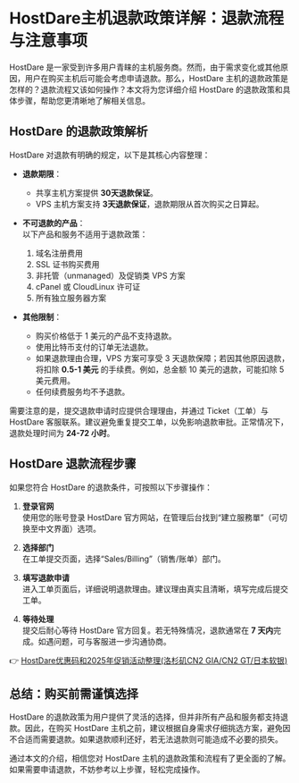 # HostDare主机退款政策详解：退款流程与注意事项

HostDare 是一家受到许多用户青睐的主机服务商。然而，由于需求变化或其他原因，用户在购买主机后可能会考虑申请退款。那么，HostDare 主机的退款政策是怎样的？退款流程又该如何操作？本文将为您详细介绍 HostDare 的退款政策和具体步骤，帮助您更清晰地了解相关信息。

## HostDare 的退款政策解析

HostDare 对退款有明确的规定，以下是其核心内容整理：

- **退款期限**：  
  - 共享主机方案提供 **30天退款保证**。  
  - VPS 主机方案支持 **3天退款保证**，退款期限从首次购买之日算起。

- **不可退款的产品**：  
  以下产品和服务不适用于退款政策：  
  1. 域名注册费用  
  2. SSL 证书购买费用  
  3. 非托管（unmanaged）及促销类 VPS 方案  
  4. cPanel 或 CloudLinux 许可证  
  5. 所有独立服务器方案  

- **其他限制**：  
  - 购买价格低于 1 美元的产品不支持退款。  
  - 使用比特币支付的订单无法退款。  
  - 如果退款理由合理，VPS 方案可享受 3 天退款保障；若因其他原因退款，将扣除 **0.5-1 美元** 的手续费。例如，总金额 10 美元的退款，可能扣除 5 美元费用。  
  - 任何续费服务均不予退款。

需要注意的是，提交退款申请时应提供合理理由，并通过 Ticket（工单）与 HostDare 客服联系。建议避免重复提交工单，以免影响退款审批。正常情况下，退款处理时间为 **24-72 小时**。

## HostDare 退款流程步骤

如果您符合 HostDare 的退款条件，可按照以下步骤操作：

1. **登录官网**  
   使用您的账号登录 HostDare 官方网站，在管理后台找到“建立服務單”（可切换至中文界面）选项。

2. **选择部门**  
   在工单提交页面，选择“Sales/Billing”（销售/账单）部门。

3. **填写退款申请**  
   进入工单页面后，详细说明退款理由。建议理由真实且清晰，填写完成后提交工单。

4. **等待处理**  
   提交后耐心等待 HostDare 官方回复。若无特殊情况，退款通常在 **7 天内**完成。如遇问题，可与客服进一步沟通协商。

👉 [HostDare优惠码和2025年促销活动整理(洛杉矶CN2 GIA/CN2 GT/日本软银)](https://bit.ly/hostdare)

## 总结：购买前需谨慎选择

HostDare 的退款政策为用户提供了灵活的选择，但并非所有产品和服务都支持退款。因此，在购买 HostDare 主机之前，建议根据自身需求仔细挑选方案，避免因不合适而需要退款。如果退款顺利还好，若无法退款则可能造成不必要的损失。

通过本文的介绍，相信您对 HostDare 主机的退款政策和流程有了更全面的了解。如果需要申请退款，不妨参考以上步骤，轻松完成操作。